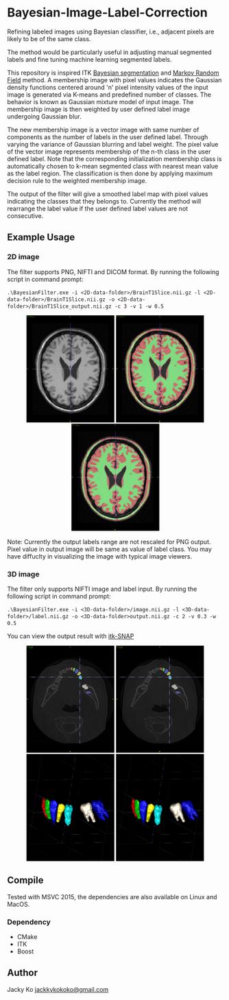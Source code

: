 # Bayesian-Image-Label-Correction
Refining labeled images using Bayesian classifier, i.e., adjacent pixels are likely to be of the same class.

The method would be particularly useful in adjusting manual segmented labels and fine tuning machine learning segmented labels.

This repository is inspired ITK [Bayesian segmentation](http://insight-journal.org/browse/publication/69) and [Markov Random Field](https://itk.org/Doxygen/html/classitk_1_1MRFImageFilter.html) method. A membership image with pixel values indicates the Gaussian density functions centered around 'n' pixel intensity values of the input image is generated via K-means and predefined number of classes. The behavior is known as Gaussian mixture model of input image. The membership image is then weighted by user defined label image undergoing Gaussian blur. 

The new membership image is a vector image with same number of components as the number of labels in the user defined label. Through varying the variance of Gaussian blurring and label weight. The pixel value of the vector image represents membership of the n-th class in the user defined label. Note that the corresponding initialization membership class is automatically chosen to k-mean segmented class with nearest mean value as the label region. The classification is then done by applying maximum decision rule to the weighted membership image.

The output of the filter will give a smoothed label map with pixel values indicating the classes that they belongs to. Currently the method will rearrange the label value if the user defined label values are not consecutive.

## Example Usage
### 2D image
The filter supports PNG, NIFTI and DICOM format. By running the following script in command prompt:

```
.\BayesianFilter.exe -i <2D-data-folder>/BrainT1Slice.nii.gz -l <2D-data-folder>/BrainT1Slice.nii.gz -o <2D-data-folder>/BrainT1Slice_output.nii.gz -c 3 -v 1 -w 0.5
```

<p align="center"> 
<img src="./example/2D/snapshot0000.png" width="205px" height="250px" title="input"/>
<img src="./example/2D/snapshot0002.png" width="205px" height="250px" title="label"/>
<img src="./example/2D/snapshot0001.png" width="205px" height="250px" title="output"/>
</p>

Note: Currently the output labels range are not rescaled for PNG output. Pixel value in output image will be same as value of label class. You may have diffuclty in visualizing the image with typical image viewers.

### 3D image
The filter only supports NIFTI image and label input. By running the following script in command prompt:

```
.\BayesianFilter.exe -i <3D-data-folder>/image.nii.gz -l <3D-data-folder>/label.nii.gz -o <3D-data-folder>output.nii.gz -c 2 -v 0.3 -w 0.5
```

You can view the output result with [itk-SNAP](http://www.itksnap.org/pmwiki/pmwiki.php)

<p align="center"> 
<img src="./example/3D/input_label.png" width="205px" height="250px" title="input"/>
<img src="./example/3D/output_label.png" width="205px" height="250px" title="output"/>
<img src="./example/3D/input_3d.png" width="205px" height="250px" title="3D rendered input"/>
<img src="./example/3D/output_3d.png" width="205px" height="250px" title="3D rendered output"/>
</p>

## Compile
Tested with MSVC 2015, the dependencies are also available on Linux and MacOS.

### Dependency
- CMake
- ITK
- Boost

## Author
Jacky Ko <jackkykokoko@gmail.com>
